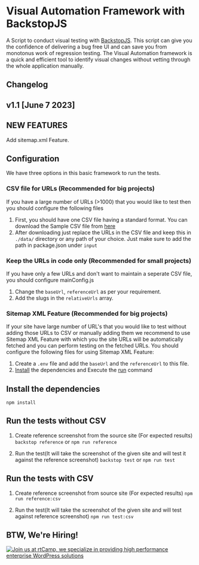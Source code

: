 # Visual Automation Framework with BackstopJS
A Script to conduct visual testing with [BackstopJS](https://github.com/garris/BackstopJS). This script can give you the confidence of delivering a bug free UI and can save you from monotonus work of regression testing. The Visual Automation framework is a quick and efficient tool to identify visual changes without vetting through the whole application manually. 


## Changelog
## v1.1 [June 7 2023]
## NEW FEATURES
Add sitemap.xml Feature.

## Configuration

We have three options in this basic framework to run the tests. 

### CSV file for URLs (Recommended for big projects)
If you have a large number of URLs (>1000) that you would like to test then you should configure the following files
1. First, you should have one CSV file having a standard format. You can download the Sample CSV file from [here](https://drive.google.com/file/d/1Jw4EjXcY4yWTghEePDJ1cnT0d1rwGrbQ/view)
2. After downloading just replace the URLs in the CSV file and keep this in `./data/` directory or any path of your choice. Just make sure to add the path in package.json under `input`

### Keep the URLs in code only (Recommended for small projects)
If you have only a few URLs and don't want to maintain a seperate CSV file, you should configure mainConfig.js
1. Change the `baseUrl`, `referenceUrl` as per your requirement.  
2. Add the slugs in the `relativeUrls` array. 

### Sitemap XML Feature (Recommended for big projects)
If your site have large number of URL's that you would like to test without adding those URLs to CSV or manually adding them we recommend to use Sitemap XML Feature with which you the site URLs will be automatically fetched and you can perform testing on the fetched URLs. You should configure the following files for using Sitemap XML Feature:
1. Create a `.env` file and add the `baseUrl` and the `referenceUrl` to this file.
2. [Install](#install-the-dependencies) the dependencies and Execute the [run](#Run-the-tests-without-CSV) command


## Install the dependencies
`npm install`


## Run the tests without CSV
1. Create reference screenshot from the source site (For expected results)
`backstop reference` or `npm run reference` 

2. Run the test(It will take the screenshot of the given site and will test it against the reference screenshot)
`backstop test` or `npm run test`

## Run the tests with CSV
1. Create reference screenshot from source site (For expected results)
 `npm run reference:csv` 

2. Run the test(It will take the screenshot of the given site and will test against reference screenshot)
 `npm run test:csv`

## BTW, We're Hiring!

<a href="https://rtcamp.com/"><img src="https://rtcamp.com/wp-content/uploads/sites/2/2019/04/github-banner@2x.png" alt="Join us at rtCamp, we specialize in providing high performance enterprise WordPress solutions"></a>
